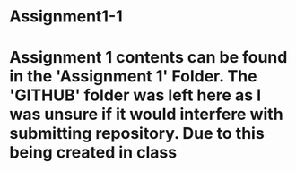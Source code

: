 # Assignment1-1
# Assignment 1 contents can be found in the 'Assignment 1' Folder. The 'GITHUB' folder was left here as I was unsure if it would interfere with submitting repository. Due to this being created in class

